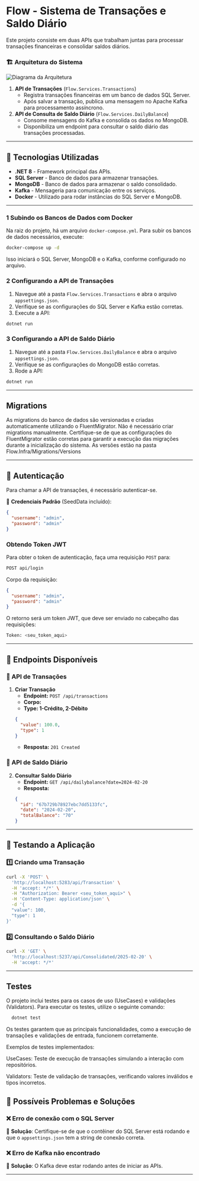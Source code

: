 # Flow - Sistema de Transações e Saldo Diário

Este projeto consiste em duas APIs que trabalham juntas para processar transações financeiras e consolidar saldos diários.

### 🏗 Arquitetura do Sistema
![Diagrama da Arquitetura](docs/flow-architecture.jpg)

1. **API de Transações** (`Flow.Services.Transactions`)
   - Registra transações financeiras em um banco de dados SQL Server.
   - Após salvar a transação, publica uma mensagem no Apache Kafka para processamento assíncrono.
2. **API de Consulta de Saldo Diário** (`Flow.Services.DailyBalance`)
   - Consome mensagens do Kafka e consolida os dados no MongoDB.
   - Disponibiliza um endpoint para consultar o saldo diário das transações processadas.

---

## 🚀 Tecnologias Utilizadas

- **.NET 8** - Framework principal das APIs.
- **SQL Server** - Banco de dados para armazenar transações.
- **MongoDB** - Banco de dados para armazenar o saldo consolidado.
- **Kafka** - Mensageria para comunicação entre os serviços.
- **Docker** - Utilizado para rodar instâncias do SQL Server e MongoDB.

---

### 1️ Subindo os Bancos de Dados com Docker

Na raiz do projeto, há um arquivo `docker-compose.yml`. Para subir os bancos de dados necessários, execute:

```sh
docker-compose up -d
```

Isso iniciará o SQL Server, MongoDB e o Kafka, conforme configurado no arquivo.

### 2 Configurando a API de Transações

1. Navegue até a pasta `Flow.Services.Transactions` e abra o arquivo `appsettings.json`.
2. Verifique se as configurações do SQL Server e Kafka estão corretas.
3. Execute a API:

```sh
dotnet run
```

### 3 Configurando a API de Saldo Diário

1. Navegue até a pasta `Flow.Services.DailyBalance` e abra o arquivo `appsettings.json`.
2. Verifique se as configurações do MongoDB estão corretas.
2. Rode a API:

```sh
dotnet run
```

---

## Migrations

As migrations do banco de dados são versionadas e criadas automaticamente utilizando o FluentMigrator. Não é necessário criar migrations manualmente. Certifique-se de que as configurações do FluentMigrator estão corretas para garantir a execução das migrações durante a inicialização do sistema. As versões estão na pasta Flow.Infra/Migrations/Versions

---

## 🔑 Autenticação

Para chamar a API de transações, é necessário autenticar-se.

📌 **Credenciais Padrão** (SeedData incluído):

```json
{
  "username": "admin",
  "password": "admin"
}
```

### Obtendo Token JWT

Para obter o token de autenticação, faça uma requisição `POST` para:

```sh
POST api/login
```

Corpo da requisição:

```json
{
  "username": "admin",
  "password": "admin"
}
```

O retorno será um token JWT, que deve ser enviado no cabeçalho das requisições:

```sh
Token: <seu_token_aqui>
```

---

## 📖 Endpoints Disponíveis

### 📌 API de Transações

1. **Criar Transação**
   - **Endpoint:** `POST /api/transactions`
   - **Corpo:**
   - **Type: 1-Crédito, 2-Débito**
   ```json
   {
     "value": 100.0,
     "type": 1
   }
   ```
   - **Resposta:** `201 Created`

### 📌 API de Saldo Diário

2. **Consultar Saldo Diário**
   - **Endpoint:** `GET /api/dailybalance?date=2024-02-20`
   - **Resposta:**
   ```json
   {
     "id": "67b729b78927ebc7dd5133fc",
     "date": "2024-02-20",
     "totalBalance": "70"
   }
   ```

---

## 🧪 Testando a Aplicação

### 1️⃣ Criando uma Transação

```sh
curl -X 'POST' \
  'http://localhost:5283/api/Transaction' \
  -H 'accept: */*' \
  -H "Authorization: Bearer <seu_token_aqui>" \
  -H 'Content-Type: application/json' \
  -d '{
  "value": 100,
  "type": 1
}'
```

### 2️⃣ Consultando o Saldo Diário

```sh
curl -X 'GET' \
  'http://localhost:5237/api/Consolidated/2025-02-20' \
  -H 'accept: */*'
```

---

## Testes

O projeto inclui testes para os casos de uso (UseCases) e validações (Validators). Para executar os testes, utilize o seguinte comando:

```sh
  dotnet test
```

Os testes garantem que as principais funcionalidades, como a execução de transações e validações de entrada, funcionem corretamente.

Exemplos de testes implementados:

UseCases: Teste de execução de transações simulando a interação com repositórios.

Validators: Teste de validação de transações, verificando valores inválidos e tipos incorretos.

## 🚨 Possíveis Problemas e Soluções

### ❌ Erro de conexão com o SQL Server

🔹 **Solução**: Certifique-se de que o contêiner do SQL Server está rodando e que o `appsettings.json` tem a string de conexão correta.

### ❌ Erro de Kafka não encontrado

🔹 **Solução**: O Kafka deve estar rodando antes de iniciar as APIs.

---


